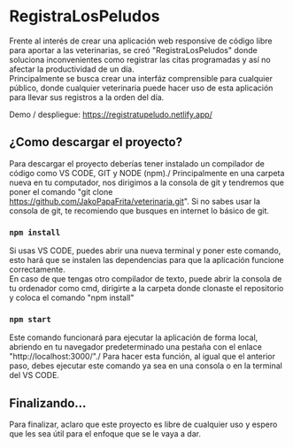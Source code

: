 # RegistraLosPeludos

Frente al interés de crear una aplicación web responsive de código libre para aportar a las veterinarias, se creó "RegistraLosPeludos" donde soluciona inconvenientes como registrar las citas programadas y así no afectar la productividad de un día.\
Principalmente se busca crear una interfáz comprensible para cualquier público, donde cualquier veterinaria puede hacer uso de esta aplicación para llevar sus registros a la orden del día.

Demo / despliegue: https://registratupeludo.netlify.app/

## ¿Como descargar el proyecto?

Para descargar el proyecto deberías tener instalado un compilador de código como VS CODE, GIT y NODE (npm)./
Principalmente en una carpeta nueva en tu computador, nos dirigimos a la consola de git y tendremos que poner el comando "git clone https://github.com/JakoPapaFrita/veterinaria.git". Si no sabes usar la consola de git, te recomiendo que busques en internet lo básico de git.

### `npm install`

Si usas VS CODE, puedes abrir una nueva terminal y poner este comando, esto hará que se instalen las dependencias para que la aplicación funcione correctamente.\
En caso de que tengas otro compilador de texto, puede abrir la consola de tu ordenador como cmd, dirigirte a la carpeta donde clonaste el repositorio y coloca el comando "npm install"

### `npm start`

Este comando funcionará para ejecutar la aplicación de forma local, abriendo en tu navegador predeterminado una pestaña con el enlace "http://localhost:3000/"./
Para hacer esta función, al igual que el anterior paso, debes ejecutar este comando ya sea en una consola o en la terminal del VS CODE.

## Finalizando...

Para finalizar, aclaro que este proyecto es libre de cualquier uso y espero que les sea útil para el enfoque que se le vaya a dar.
